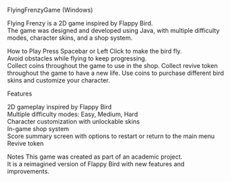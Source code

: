 FlyingFrenzyGame (Windows)

Flying Frenzy is a 2D game inspired by Flappy Bird.  
The game was designed and developed using Java, with multiple difficulty modes, character skins, and a shop system.

 How to Play
Press Spacebar or Left Click to make the bird fly.  
Avoid obstacles while flying to keep progressing.  
Collect coins throughout the game to use in the shop. 
Collect revive token throughout the game to have a new life.
Use coins to purchase different bird skins and customize your character.  

 Features
 
2D gameplay inspired by Flappy Bird  
Multiple difficulty modes: Easy, Medium, Hard  
Character customization with unlockable skins  
In-game shop system  
Score summary screen with options to restart or return to the main menu
Revive token 

 Notes
This game was created as part of an academic project.  
It is a reimagined version of Flappy Bird with new features and improvements.  
